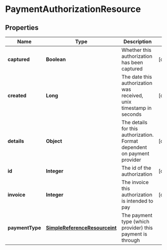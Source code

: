 
# PaymentAuthorizationResource

## Properties
Name | Type | Description | Notes
------------ | ------------- | ------------- | -------------
**captured** | **Boolean** | Whether this authorization has been captured |  [optional]
**created** | **Long** | The date this authorization was received, unix timestamp in seconds |  [optional]
**details** | **Object** | The details for this authorization. Format dependent on payment provider |  [optional]
**id** | **Integer** | The id of the authorization |  [optional]
**invoice** | **Integer** | The invoice this authorization is intended to pay |  [optional]
**paymentType** | [**SimpleReferenceResourceint**](SimpleReferenceResourceint.md) | The payment type (which provider) this payment is through | 



